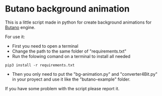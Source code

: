 # Butano background animation 

This is a little script made in python for create background animations for [Butano](https://github.com/GValiente/butano) engine.

For use it:
* First you need to open a terminal
* Change the path to the same folder of "requirements.txt"
* Run the folowing comand on a terminal to install all needed
```
pip3 install -r requirements.txt
```

* Then you only need to put the "bg-animation.py" and "converter4Bit.py" in your proyect and use 
it like the "butano-example" folder.

If you have some problem with the script please report it.
